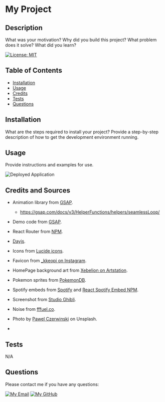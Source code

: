 
# My Project

## Description
What was your motivation? Why did you build this project? What problem does it solve? What did you learn?

[![License: MIT](https://img.shields.io/badge/License-MIT-yellow.svg)](https://opensource.org/licenses/MIT)

## Table of Contents
- [Installation](#installation)
- [Usage](#usage)
- [Credits](#credits)
- [Tests](#tests)
- [Questions](#questions)

## Installation
What are the steps required to install your project? Provide a step-by-step description of how to get the development environment running.

## Usage
Provide instructions and examples for use.

![Deployed Application](undefined)
	
## Credits and Sources
- Animation library from [GSAP](https://gsap.com/).
	- https://gsap.com/docs/v3/HelperFunctions/helpers/seamlessLoop/
- Demo code from [GSAP](https://react-6rzfpp.stackblitz.io).
- React Router from [NPM](https://www.npmjs.com/package/react-router-dom).
- [Dayjs](https://day.js.org/en/).
- Icons from [Lucide icons](https://lucide.dev/).
- Favicon from [_kkeopi on Instagram](https://www.instagram.com/p/B56jBmCj6ns/?epik=dj0yJnU9UVpwY2ZwaW0tNjFwUHNPcGUydzJfT25qWlZ2dXBzLTMmcD0wJm49V0pwU0RXM3Z4ZmgxeFlqel8wZ19uQSZ0PUFBQUFBR1hpYVBF).
- HomePage background art from [Xebelion on Artstation](https://www.artstation.com/artwork/WB1JeE).
- Pokemon sprites from [PokemonDB](https://pokemondb.net/sprites).
- Spotify embeds from [Spotify](https://developer.spotify.com/documentation/embeds) and [React Spotify Embed NPM](https://www.npmjs.com/package/react-spotify-embed).
- Screenshot from [Studio Ghibli](https://www.ghibli.jp/works/howl/).
- Noise from [fffuel.co](https://fffuel.co/nnnoise/).

- Photo by <a href="https://unsplash.com/@pawel_czerwinski?utm_content=creditCopyText&utm_medium=referral&utm_source=unsplash">Pawel Czerwinski</a> on Unsplash.
- 
  



## Tests
N/A

## Questions
Please contact me if you have any questions:

[![My Email](https://img.shields.io/badge/My%20Email-D14836?style=flat&logo=gmail&logoColor=white)](mailto:jai.2002.gandhi@gmail.com)
[![My GitHub](https://img.shields.io/badge/My%20GitHub-181717?style=flat&logo=github&logoColor=white)](https://github.com/jg2002-j) 
		